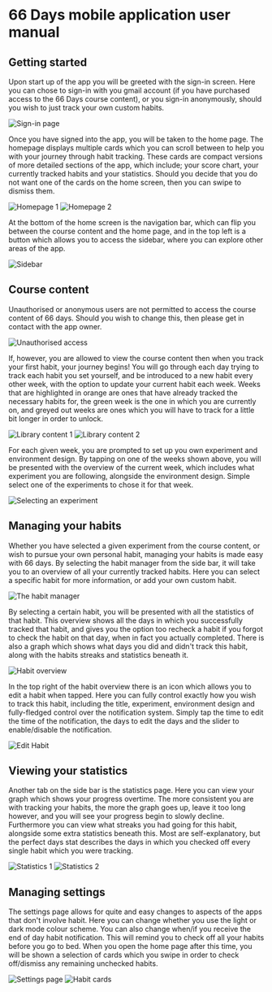 # 66 Days mobile application user manual

## Getting started
Upon start up of the app you will be greeted with the sign-in screen. Here you can chose to sign-in with you gmail account (if you have purchased access to the 66 Days course content), or you sign-in anonymously, should you wish to just track your own custom habits.

![Sign-in page](https://github.com/simon-wh/66-Days/blob/master/User%20manual/Images/Signing%20in.png)

Once you have signed into the app, you will be taken to the home page. The homepage displays multiple cards which you can scroll between to help you with your journey through habit tracking. These cards are compact versions of more detailed sections of the app, which include; your score chart, your currently tracked habits and your statistics. Should you decide that you do not want one of the cards on the home screen, then you can swipe to dismiss them.

![Homepage 1]()
![Homepage 2]()

At the bottom of the home screen is the navigation bar, which can flip you between the course content and the home page, and in the top left is a button which allows you to access the sidebar, where you can explore other areas of the app.


![Sidebar]()

## Course content
Unauthorised or anonymous users are not permitted to access the course content of 66 days. Should you wish to change this, then please get in contact with the app owner.

![Unauthorised access]()

If, however, you are allowed to view the course content then when you track your first habit, your journey begins! You will go through each day trying to track each habit you set yourself, and be introduced to a new habit every other week, with the option to update your current habit each week. Weeks that are highlighted in orange are ones that have already tracked the necessary habits for, the green week is the one in which you are currently on, and greyed out weeks are ones which you will have to track for a little bit longer in order to unlock.

![Library content 1]()
![Library content 2]()

For each given week, you are prompted to set up you own experiment and environment design. By tapping on one of the weeks shown above, you will be presented with the overview of the current week, which includes what experiment you are following, alongside the environment design. Simple select one of the experiments to chose it for that week.

![Selecting an experiment]()

## Managing your habits
Whether you have selected a given experiment from the course content, or wish to pursue your own personal habit, managing your habits is made easy with 66 days. By selecting the habit manager from the side bar, it will take you to an overview of all your currently tracked habits. Here you can select a specific habit for more information, or add your own custom habit.

![The habit manager]()

By selecting a certain habit, you will be presented with all the statistics of that habit. This overview shows all the days in which you successfully tracked that habit, and gives you the option too recheck a habit if you forgot to check the habit on that day, when in fact you actually completed. There is also a graph which shows what days you did and didn't track this habit, along with the habits streaks and statistics beneath it.

![Habit overview]()

In the top right of the habit overview there is an icon which allows you to edit a habit when tapped. Here you can fully control exactly how you wish to track this habit, including the title, experiment, environment design and fully-fledged control over the notification system. Simply tap the time to edit the time of the notification, the days to edit the days and the slider to enable/disable the notification.

![Edit Habit]()

## Viewing your statistics
Another tab on the side bar is the statistics page. Here you can view your graph which shows your progress overtime. The more consistent you are with tracking your habits, the more the graph goes up, leave it too long however, and you will see your progress begin to slowly decline. Furthermore you can view what streaks you had going for this habit, alongside some extra statistics beneath this. Most are self-explanatory, but the perfect days stat describes the days in which you checked off every single habit which you were tracking.

![Statistics 1]()
![Statistics 2]()

## Managing settings
The settings page allows for quite and easy changes to aspects of the apps that don't involve habit. Here you can change whether you use the light or dark mode colour scheme. You can also change when/if you receive the end of day habit notification. This will remind you to check off all your habits before you go to bed. When you open the home page after this time, you will be shown a selection of cards which you swipe in order to check off/dismiss any remaining unchecked habits.

![Settings page]()
![Habit cards]()